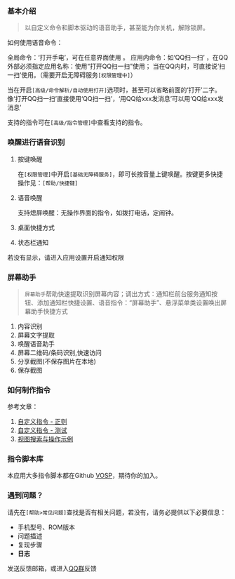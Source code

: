 
### 基本介绍

> 以自定义命令和脚本驱动的语音助手，甚至能为你关机，解除锁屏。

如何使用语音命令：

全局命令：‘打开手电’，可在任意界面使用 。
应用内命令：如‘QQ扫一扫’ ，在QQ外部必须指定应用名称：使用“打开QQ扫一扫”使用； 当在QQ内时，可直接说‘扫一扫’使用。（需要开启无障碍服务`[权限管理中]`）

当在开启`[高级/命令解析/自动使用打开]`选项时，甚至可以省略前面的‘打开’二字。 像‘打开QQ扫一扫’直接使用‘QQ扫一扫’，‘用QQ给xxx发消息’可以用‘QQ给xxx发消息’

支持的指令可在`[高级/指令管理]`中查看支持的指令。

### 唤醒进行语音识别

1. 按键唤醒

    在`[权限管理]`中开启`[基础无障碍服务]`，即可长按音量上键唤醒。按键更多快捷操作见：`[帮助/快捷键]`

2. 语音唤醒

    支持熄屏唤醒：无操作界面的指令，如拨打电话，定闹钟。

3. 桌面快捷方式

4. 状态栏通知

若没有显示，请进入应用设置开启通知权限


### 屏幕助手

> `屏幕助手`帮助快速提取识别屏幕内容；调出方式：通知栏前台服务通知按钮、添加通知栏快捷设置、语音指令：“屏幕助手”、悬浮菜单类设置唤出屏幕助手快捷方式


1. 内容识别
2. 屏幕文字提取
3. 唤醒语音助手
4. 屏幕二维码/条码识别,快速访问
5. 分享截图(不保存图片在本地)
6. 保存截图

### 如何制作指令

参考文章：

1. [自定义指令 - 正则](https://vove.gitee.io/2019/01/29/Customize_Instruction_Regex/)
2. [自定义指令 - 测试](https://vove.gitee.io/2019/01/29/Customize_Instruction_Test/)
3. [视图搜索与操作示例](https://vove.gitee.io/2019/11/02/View-Api/)

### 指令脚本库

本应用大多指令脚本都在Github [VOSP](https://github.com/Vove7/VOSP)，期待你的加入。

### 遇到问题？

请先在`[帮助>常见问题]`查找是否有相关问题，若没有，请务必提供以下必要信息：

- 手机型号、ROM版本
- 问题描述
- 复现步骤
- **日志**

发送反馈邮箱，或进入[QQ群](http://qm.qq.com/cgi-bin/qm/qr?k=BKTXyMMmLDKS8SXOht71bKKbI9rdPAd3)反馈
